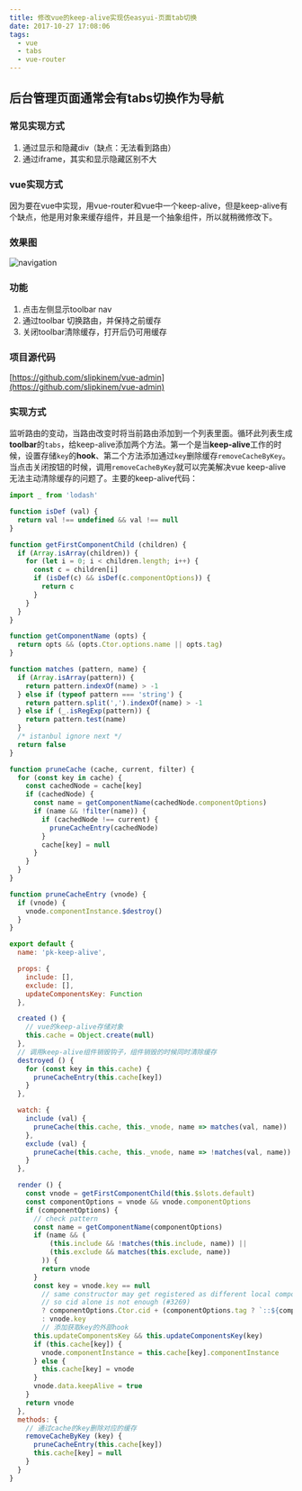 ```yaml
---
title: 修改vue的keep-alive实现仿easyui-页面tab切换
date: 2017-10-27 17:08:06
tags:
  - vue
  - tabs
  - vue-router
---
```


## 后台管理页面通常会有tabs切换作为导航
### 常见实现方式
1. 通过显示和隐藏div（缺点：无法看到路由）
2. 通过iframe，其实和显示隐藏区别不大
### vue实现方式
因为要在vue中实现，用vue-router和vue中一个keep-alive，但是keep-alive有个缺点，他是用对象来缓存组件，并且是一个抽象组件，所以就稍微修改下。

### 效果图
![navigation](navigation.png)

### 功能
1. 点击左侧显示toolbar nav
2. 通过toolbar 切换路由，并保持之前缓存
3. 关闭toolbar清除缓存，打开后仍可用缓存

### 项目源代码
[https://github.com/slipkinem/vue-admin](https://github.com/slipkinem/vue-admin)

### 实现方式
监听路由的变动，当路由改变时将当前路由添加到一个列表里面。循环此列表生成**toolbar**的``tabs``，给keep-alive添加两个方法。第一个是当**keep-alive**工作的时候，设置存储``key``的**hook**、第二个方法添加通过``key``删除缓存``removeCacheByKey``。
当点击关闭按钮的时候，调用``removeCacheByKey``就可以完美解决vue keep-alive无法主动清除缓存的问题了。主要的keep-alive代码：
```javascript
import _ from 'lodash'

function isDef (val) {
  return val !== undefined && val !== null
}

function getFirstComponentChild (children) {
  if (Array.isArray(children)) {
    for (let i = 0; i < children.length; i++) {
      const c = children[i]
      if (isDef(c) && isDef(c.componentOptions)) {
        return c
      }
    }
  }
}

function getComponentName (opts) {
  return opts && (opts.Ctor.options.name || opts.tag)
}

function matches (pattern, name) {
  if (Array.isArray(pattern)) {
    return pattern.indexOf(name) > -1
  } else if (typeof pattern === 'string') {
    return pattern.split(',').indexOf(name) > -1
  } else if (_.isRegExp(pattern)) {
    return pattern.test(name)
  }
  /* istanbul ignore next */
  return false
}

function pruneCache (cache, current, filter) {
  for (const key in cache) {
    const cachedNode = cache[key]
    if (cachedNode) {
      const name = getComponentName(cachedNode.componentOptions)
      if (name && !filter(name)) {
        if (cachedNode !== current) {
          pruneCacheEntry(cachedNode)
        }
        cache[key] = null
      }
    }
  }
}

function pruneCacheEntry (vnode) {
  if (vnode) {
    vnode.componentInstance.$destroy()
  }
}

export default {
  name: 'pk-keep-alive',

  props: {
    include: [],
    exclude: [],
    updateComponentsKey: Function
  },

  created () {
    // vue的keep-alive存储对象
    this.cache = Object.create(null)
  },
  // 调用keep-alive组件销毁钩子，组件销毁的时候同时清除缓存
  destroyed () {
    for (const key in this.cache) {
      pruneCacheEntry(this.cache[key])
    }
  },

  watch: {
    include (val) {
      pruneCache(this.cache, this._vnode, name => matches(val, name))
    },
    exclude (val) {
      pruneCache(this.cache, this._vnode, name => !matches(val, name))
    }
  },

  render () {
    const vnode = getFirstComponentChild(this.$slots.default)
    const componentOptions = vnode && vnode.componentOptions
    if (componentOptions) {
      // check pattern
      const name = getComponentName(componentOptions)
      if (name && (
          (this.include && !matches(this.include, name)) ||
          (this.exclude && matches(this.exclude, name))
        )) {
        return vnode
      }
      const key = vnode.key == null
        // same constructor may get registered as different local components
        // so cid alone is not enough (#3269)
        ? componentOptions.Ctor.cid + (componentOptions.tag ? `::${componentOptions.tag}` : '')
        : vnode.key
        // 添加获取key的外部hook
      this.updateComponentsKey && this.updateComponentsKey(key)
      if (this.cache[key]) {
        vnode.componentInstance = this.cache[key].componentInstance
      } else {
        this.cache[key] = vnode
      }
      vnode.data.keepAlive = true
    }
    return vnode
  },
  methods: {
    // 通过cache的key删除对应的缓存
    removeCacheByKey (key) {
      pruneCacheEntry(this.cache[key])
      this.cache[key] = null
    }
  }
}
```